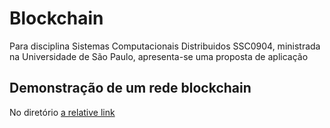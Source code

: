 # Blockchain
 Para disciplina Sistemas Computacionais Distribuidos SSC0904, ministrada na Universidade de São Paulo, apresenta-se uma proposta de aplicação
 
 ## Demonstração de um rede blockchain
 No diretório [a relative link](./BlockchainSimplificada/)
